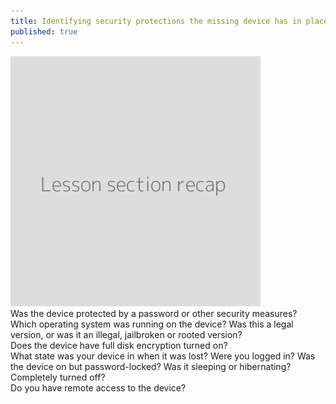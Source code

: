 ```yaml
---
title: Identifying security protections the missing device has in place
published: true
---
```

![](recap.png)
<br>
Was the device protected by a password or other security measures?
<br>
Which operating system was running on the device? Was this a legal version, or was it an illegal, jailbroken or rooted version?
<br>
Does the device have full disk encryption turned on?
<br>
What state was your device in when it was lost? Were you logged in? Was the device on but password-locked? Was it sleeping or hibernating? Completely turned off?
<br>
Do you have remote access to the device?
